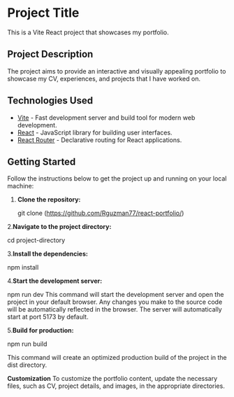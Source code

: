 # Project Title

This is a Vite React project that showcases my portfolio.

## Project Description

The project aims to provide an interactive and visually appealing portfolio to showcase my CV, experiences, and projects that I have worked on.

## Technologies Used

- [Vite](https://vitejs.dev/) - Fast development server and build tool for modern web development.
- [React](https://reactjs.org/) - JavaScript library for building user interfaces.
- [React Router](https://reactrouter.com/) - Declarative routing for React applications.

## Getting Started

Follow the instructions below to get the project up and running on your local machine:

1. **Clone the repository:**

   
   git clone (https://github.com/Rguzman77/react-portfolio/)
   
2.**Navigate to the project directory:**

cd project-directory

3.**Install the dependencies:**

npm install

4.**Start the development server:**

npm run dev
This command will start the development server and open the project in your default browser. Any changes you make to the source code will be automatically reflected in the browser.
The server will automatically start at port 5173 by default.

5.**Build for production:**

npm run build

This command will create an optimized production build of the project in the dist directory.


**Customization**
To customize the portfolio content, update the necessary files, such as CV, project details, and images, in the appropriate directories.

